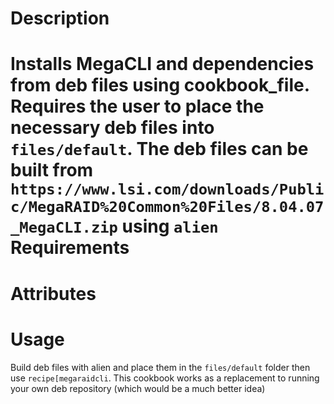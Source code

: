 Description
===========
Installs MegaCLI and dependencies from deb files using cookbook_file. Requires the user to place the necessary deb files into `files/default`. The deb files can be built from `https://www.lsi.com/downloads/Public/MegaRAID%20Common%20Files/8.04.07_MegaCLI.zip` using `alien`
Requirements
============

Attributes
==========

Usage
=====
Build deb files with alien and place them in the `files/default` folder then use `recipe[megaraidcli`. This cookbook works as a replacement to running your own deb repository (which would be a much better idea)
